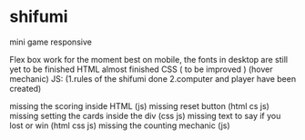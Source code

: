 # shifumi
mini game responsive

Flex box
work for the moment best on mobile, the fonts in desktop are still yet to be finished
HTML almost finished
CSS ( to be improved ) (hover mechanic)
JS:
(1.rules of the shifumi done 
2.computer and player have been created)

missing the scoring inside HTML (js)
missing reset button (html cs js)
missing setting the cards inside the div (css js)
missing text to say if you lost or win (html css js)
missing the counting mechanic (js)
